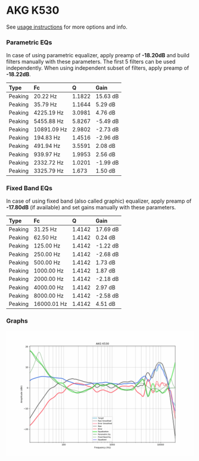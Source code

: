 # AKG K530
See [usage instructions](https://github.com/jaakkopasanen/AutoEq#usage) for more options and info.

### Parametric EQs
In case of using parametric equalizer, apply preamp of **-18.20dB** and build filters manually
with these parameters. The first 5 filters can be used independently.
When using independent subset of filters, apply preamp of **-18.22dB**.

| Type    | Fc          |      Q | Gain     |
|:--------|:------------|:-------|:---------|
| Peaking | 20.22 Hz    | 1.1822 | 15.63 dB |
| Peaking | 35.79 Hz    | 1.1644 | 5.29 dB  |
| Peaking | 4225.19 Hz  | 3.0981 | 4.76 dB  |
| Peaking | 5455.88 Hz  | 5.8267 | -5.49 dB |
| Peaking | 10891.09 Hz | 2.9802 | -2.73 dB |
| Peaking | 194.83 Hz   | 1.4516 | -2.96 dB |
| Peaking | 491.94 Hz   | 3.5591 | 2.08 dB  |
| Peaking | 939.97 Hz   | 1.9953 | 2.56 dB  |
| Peaking | 2332.72 Hz  | 1.0201 | -1.99 dB |
| Peaking | 3325.79 Hz  | 1.673  | 1.50 dB  |

### Fixed Band EQs
In case of using fixed band (also called graphic) equalizer, apply preamp of **-17.80dB**
(if available) and set gains manually with these parameters.

| Type    | Fc          |      Q | Gain     |
|:--------|:------------|:-------|:---------|
| Peaking | 31.25 Hz    | 1.4142 | 17.69 dB |
| Peaking | 62.50 Hz    | 1.4142 | 0.24 dB  |
| Peaking | 125.00 Hz   | 1.4142 | -1.22 dB |
| Peaking | 250.00 Hz   | 1.4142 | -2.68 dB |
| Peaking | 500.00 Hz   | 1.4142 | 1.73 dB  |
| Peaking | 1000.00 Hz  | 1.4142 | 1.87 dB  |
| Peaking | 2000.00 Hz  | 1.4142 | -2.18 dB |
| Peaking | 4000.00 Hz  | 1.4142 | 2.97 dB  |
| Peaking | 8000.00 Hz  | 1.4142 | -2.58 dB |
| Peaking | 16000.01 Hz | 1.4142 | 4.51 dB  |

### Graphs
![](./AKG%20K530.png)